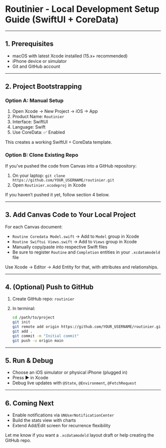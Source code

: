 # Routinier - Local Development Setup Guide (SwiftUI + CoreData)

---

## 1. Prerequisites

* macOS with latest Xcode installed (15.x+ recommended)
* iPhone device or simulator
* Git and GitHub account

---

## 2. Project Bootstrapping

### Option A: Manual Setup

1. Open Xcode → New Project → iOS → App
2. Product Name: `Routinier`
3. Interface: SwiftUI
4. Language: Swift
5. Use CoreData: ✅ Enabled

This creates a working SwiftUI + CoreData template.

### Option B: Clone Existing Repo

If you've pushed the code from Canvas into a GitHub repository:

1. On your laptop: `git clone https://github.com/YOUR_USERNAME/routinier.git`
2. Open `Routinier.xcodeproj` in Xcode

If you haven’t pushed it yet, follow section 4 below.

---

## 3. Add Canvas Code to Your Local Project

For each Canvas document:

* `Routine Coredata Model.swift` → Add to `Model` group in Xcode
* `Routine Swiftui Views.swift` → Add to `Views` group in Xcode
* Manually copy/paste into respective Swift files
* Be sure to register `Routine` and `Completion` entities in your `.xcdatamodeld` file

Use Xcode → Editor → Add Entity for that, with attributes and relationships.

---

## 4. (Optional) Push to GitHub

1. Create GitHub repo: `routinier`
2. In terminal:

   ```bash
   cd /path/to/project
   git init
   git remote add origin https://github.com/YOUR_USERNAME/routinier.git
   git add .
   git commit -m "Initial commit"
   git push -u origin main
   ```

---

## 5. Run & Debug

* Choose an iOS simulator or physical iPhone (plugged in)
* Press ▶ in Xcode
* Debug live updates with `@State`, `@Environment`, `@FetchRequest`

---

## 6. Coming Next

* Enable notifications via `UNUserNotificationCenter`
* Build the stats view with charts
* Extend Add/Edit screen for recurrence flexibility

Let me know if you want a `.xcdatamodeld` layout draft or help creating the GitHub repo.
